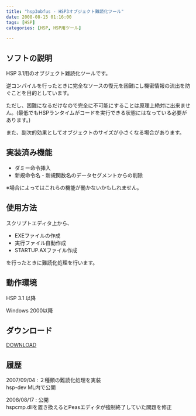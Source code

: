 ```yaml
---
title: "hsp3obfus - HSP3オブジェクト難読化ツール"
date: 2008-08-15 01:16:00
tags: [HSP]
categories: [HSP, HSP用ツール]

---
```


## ソフトの説明

HSP 3.1用のオブジェクト難読化ツールです。
	  
逆コンパイルを行ったときに完全なソースの復元を困難にし機密情報の流出を防ぐことを目的としています。
	  
ただし、困難になるだけなので完全に不可能にすることは原理上絶対に出来ません。(最低でもHSPランタイムがコードを実行できる状態にはなっている必要があります。)
	  
また、副次的効果としてオブジェクトのサイズが小さくなる場合があります。
  


## 実装済み機能

  * ダミー命令挿入
  * 新規命令名・新規関数名のデータセグメントからの削除

※場合によってはこれらの機能が働かないかもしれません。 

## 使用方法

スクリプトエディタ上から、 

  * EXEファイルの作成
  * 実行ファイル自動作成
  * STARTUP.AXファイル作成

を行ったときに難読化処理を行います。 

## 動作環境

HSP 3.1 以降
	  
Windows 2000以降 

## ダウンロード

[DOWNLOAD][1] 

 [1]: /hsp/tool/hsp3obfus101.zip

## 履歴

2007/09/04
: ２種類の難読化処理を実装<br />hsp-dev ML内で公開

2008/08/17
: 公開<br />hspcmp.dllを置き換えるとPeasエディタが強制終了していた問題を修正
